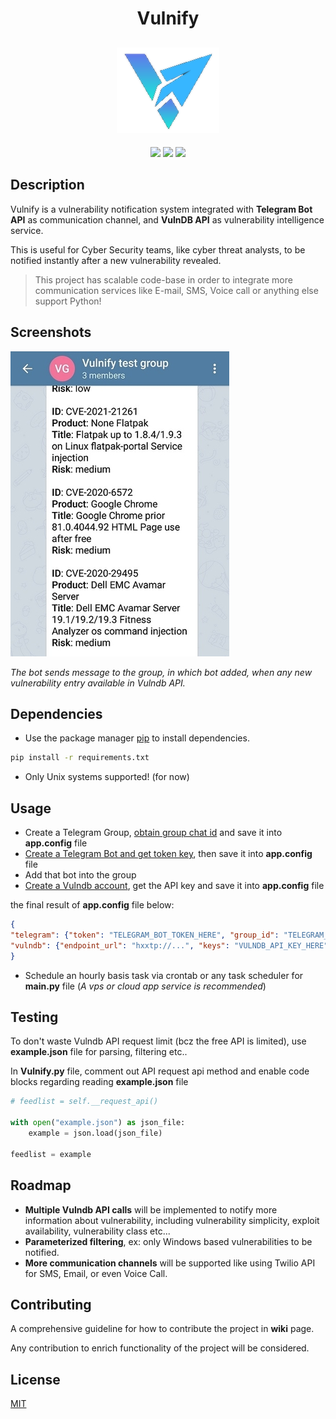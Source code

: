 <h1 align="center">Vulnify</h1>


<h2 align="center">

<img src="https://github.com/Sait-Nuri/vulnify/raw/main/images/logo.png">

</h2>

<p align="center">
  
<img src="https://img.shields.io/badge/-TelegramBot-blue">

<img src="https://img.shields.io/badge/python-%3E%3D3.7.0-blue" >

<img src="https://badges.frapsoft.com/os/v1/open-source.svg?v=103">

</p>


## Description

Vulnify is a vulnerability notification system integrated with **Telegram Bot API** as communication channel, and **VulnDB API** as vulnerability intelligence service. 

This is useful for Cyber Security teams, like cyber threat analysts, to be notified instantly after a new vulnerability revealed.


> This project has scalable code-base in order to integrate more communication services like E-mail, SMS, Voice call or anything else support Python!


## Screenshots

![Link to Image](https://github.com/Sait-Nuri/vulnify/raw/main/images/vulnify.png)

*The bot sends message to the group, in which bot added, when any new vulnerability entry available in Vulndb API.*

## Dependencies

* Use the package manager [pip](https://pip.pypa.io/en/stable/) to install dependencies.

```bash
pip install -r requirements.txt
```

* Only Unix systems supported! (for now)

## Usage


* Create a Telegram Group, [obtain group chat id](https://stackoverflow.com/questions/32423837/telegram-bot-how-to-get-a-group-chat-id#answer-32572159) and save it into **app.config** file
* [Create a Telegram Bot and get token key](https://www.siteguarding.com/en/how-to-get-telegram-bot-api-token), then save it into **app.config** file
* Add that bot into the group
* [Create a Vulndb account](https://vuldb.com/?signup), get the API key and save it into **app.config** file

the final result of **app.config** file below:
```json
{	
"telegram": {"token": "TELEGRAM_BOT_TOKEN_HERE", "group_id": "TELEGRAM_GROUP_CHAT_ID_HERE"},
"vulndb": {"endpoint_url": "hxxtp://...", "keys": "VULNDB_API_KEY_HERE", "logfiles": "./logs"}
}

```

* Schedule an hourly basis task via crontab or any task scheduler for **main.py** file (*A vps or cloud app service is recommended*)

## Testing

To don't waste Vulndb API request limit (bcz the free API is limited), use **example.json** file for parsing, filtering etc..

In **Vulnify.py** file, comment out API request api method and enable code blocks regarding reading **example.json** file
```python
# feedlist = self.__request_api()

with open("example.json") as json_file:
	example = json.load(json_file)
    
feedlist = example
```

## Roadmap

* **Multiple Vulndb API calls** will be implemented to notify more information about vulnerability, including vulnerability simplicity, exploit availability, vulnerability class etc...
* **Parameterized filtering**, ex: only Windows based vulnerabilities to be notified.
* **More communication channels** will be supported like using Twilio API for SMS, Email, or even Voice Call.

## Contributing
A comprehensive guideline for how to contribute the project in **wiki** page. 

Any contribution to enrich functionality of the project will be considered. 

## License
[MIT](https://choosealicense.com/licenses/mit/)
